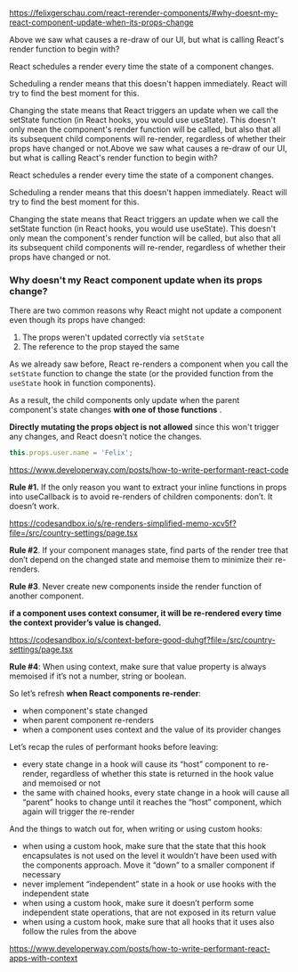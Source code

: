https://felixgerschau.com/react-rerender-components/#why-doesnt-my-react-component-update-when-its-props-change

Above we saw what causes a re-draw of our UI, but what is calling React's render function to begin with?

React schedules a render every time the state of a component changes.

Scheduling a render means that this doesn't happen immediately. React will try to find the best moment for this.

Changing the state means that React triggers an update when we call the setState function (in React hooks, you would use
useState). This doesn't only mean the component's render function will be called, but also that all its subsequent child
components will re-render, regardless of whether their props have changed or not.Above we saw what causes a re-draw of
our UI, but what is calling React's render function to begin with?

React schedules a render every time the state of a component changes.

Scheduling a render means that this doesn't happen immediately. React will try to find the best moment for this.

Changing the state means that React triggers an update when we call the setState function (in React hooks, you would use
useState). This doesn't only mean the component's render function will be called, but also that all its subsequent child
components will re-render, regardless of whether their props have changed or not.

### Why doesn't my React component update when its props change?

There are two common reasons why React might not update a component even though its props have changed:

1. The props weren't updated correctly via  `setState`
2. The reference to the prop stayed the same

As we already saw before, React re-renders a component when you call the  `setState`  function to change the state (or
the provided function from the  `useState`  hook in function components).

As a result, the child components only update when the parent component's state changes  **with one of those functions**
.

**Directly mutating the props object is not allowed**  since this won't trigger any changes, and React doesn't notice
the changes.

```javascript
this.props.user.name = 'Felix';
```

https://www.developerway.com/posts/how-to-write-performant-react-code

**Rule #1.** If the only reason you want to extract your inline functions in props into useCallback is to avoid
re-renders of children components: don’t. It doesn’t work.

https://codesandbox.io/s/re-renders-simplified-memo-xcv5f?file=/src/country-settings/page.tsx

**Rule #2**. If your component manages state, find parts of the render tree that don’t depend on the changed state and
memoise them to minimize their re-renders.

**Rule #3**. Never create new components inside the render function of another component.

**if a component uses context consumer, it will be re-rendered every time the context provider’s value is changed.**

https://codesandbox.io/s/context-before-good-duhgf?file=/src/country-settings/page.tsx

**Rule #4**: When using context, make sure that value property is always memoised if it’s not a number, string or
boolean.

So let’s refresh  **when React components re-render**:

- when component's state changed
- when parent component re-renders
- when a component uses context and the value of its provider changes

Let’s recap the rules of performant hooks before leaving:

- every state change in a hook will cause its “host” component to re-render, regardless of whether this state is
  returned in the hook value and memoised or not
- the same with chained hooks, every state change in a hook will cause all “parent” hooks to change until it reaches the
  “host” component, which again will trigger the re-render

And the things to watch out for, when writing or using custom hooks:

- when using a custom hook, make sure that the state that this hook encapsulates is not used on the level it wouldn’t
  have been used with the components approach. Move it “down” to a smaller component if necessary
- never implement “independent” state in a hook or use hooks with the independent state
- when using a custom hook, make sure it doesn’t perform some independent state operations, that are not exposed in its
  return value
- when using a custom hook, make sure that all hooks that it uses also follow the rules from the above

https://www.developerway.com/posts/how-to-write-performant-react-apps-with-context

